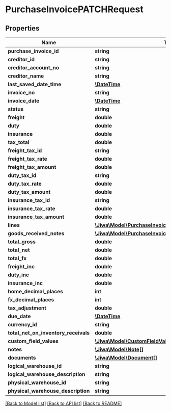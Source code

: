 # PurchaseInvoicePATCHRequest

## Properties
Name | Type | Description | Notes
------------ | ------------- | ------------- | -------------
**purchase_invoice_id** | **string** |  | [optional] 
**creditor_id** | **string** |  | [optional] 
**creditor_account_no** | **string** |  | [optional] 
**creditor_name** | **string** |  | [optional] 
**last_saved_date_time** | [**\DateTime**](\DateTime.md) |  | [optional] 
**invoice_no** | **string** |  | [optional] 
**invoice_date** | [**\DateTime**](\DateTime.md) |  | [optional] 
**status** | **string** |  | [optional] 
**freight** | **double** |  | [optional] 
**duty** | **double** |  | [optional] 
**insurance** | **double** |  | [optional] 
**tax_total** | **double** |  | [optional] 
**freight_tax_id** | **string** |  | [optional] 
**freight_tax_rate** | **double** |  | [optional] 
**freight_tax_amount** | **double** |  | [optional] 
**duty_tax_id** | **string** |  | [optional] 
**duty_tax_rate** | **double** |  | [optional] 
**duty_tax_amount** | **double** |  | [optional] 
**insurance_tax_id** | **string** |  | [optional] 
**insurance_tax_rate** | **double** |  | [optional] 
**insurance_tax_amount** | **double** |  | [optional] 
**lines** | [**\Jiwa\Model\PurchaseInvoiceLine[]**](PurchaseInvoiceLine.md) |  | [optional] 
**goods_received_notes** | [**\Jiwa\Model\PurchaseInvoiceGoodsReceivedNoteInvoiced[]**](PurchaseInvoiceGoodsReceivedNoteInvoiced.md) |  | [optional] 
**total_gross** | **double** |  | [optional] 
**total_net** | **double** |  | [optional] 
**total_fx** | **double** |  | [optional] 
**freight_inc** | **double** |  | [optional] 
**duty_inc** | **double** |  | [optional] 
**insurance_inc** | **double** |  | [optional] 
**home_decimal_places** | **int** |  | [optional] 
**fx_decimal_places** | **int** |  | [optional] 
**tax_adjustment** | **double** |  | [optional] 
**due_date** | [**\DateTime**](\DateTime.md) |  | [optional] 
**currency_id** | **string** |  | [optional] 
**total_net_on_inventory_receivals** | **double** |  | [optional] 
**custom_field_values** | [**\Jiwa\Model\CustomFieldValue[]**](CustomFieldValue.md) |  | [optional] 
**notes** | [**\Jiwa\Model\Note[]**](Note.md) |  | [optional] 
**documents** | [**\Jiwa\Model\Document[]**](Document.md) |  | [optional] 
**logical_warehouse_id** | **string** |  | [optional] 
**logical_warehouse_description** | **string** |  | [optional] 
**physical_warehouse_id** | **string** |  | [optional] 
**physical_warehouse_description** | **string** |  | [optional] 

[[Back to Model list]](../README.md#documentation-for-models) [[Back to API list]](../README.md#documentation-for-api-endpoints) [[Back to README]](../README.md)



